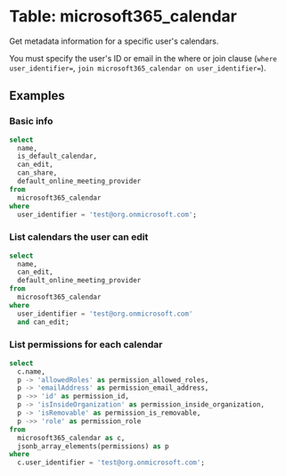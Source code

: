# Table: microsoft365_calendar

Get metadata information for a specific user's calendars.

You must specify the user's ID or email in the where or join clause (`where user_identifier=`, `join microsoft365_calendar on user_identifier=`).

## Examples

### Basic info

```sql
select
  name,
  is_default_calendar,
  can_edit,
  can_share,
  default_online_meeting_provider
from
  microsoft365_calendar
where
  user_identifier = 'test@org.onmicrosoft.com';
```

### List calendars the user can edit

```sql
select
  name,
  can_edit,
  default_online_meeting_provider
from
  microsoft365_calendar
where
  user_identifier = 'test@org.onmicrosoft.com'
  and can_edit;
```

### List permissions for each calendar

```sql
select
  c.name,
  p -> 'allowedRoles' as permission_allowed_roles,
  p -> 'emailAddress' as permission_email_address,
  p ->> 'id' as permission_id,
  p -> 'isInsideOrganization' as permission_inside_organization,
  p -> 'isRemovable' as permission_is_removable,
  p ->> 'role' as permission_role
from
  microsoft365_calendar as c,
  jsonb_array_elements(permissions) as p
where
  c.user_identifier = 'test@org.onmicrosoft.com';
```
